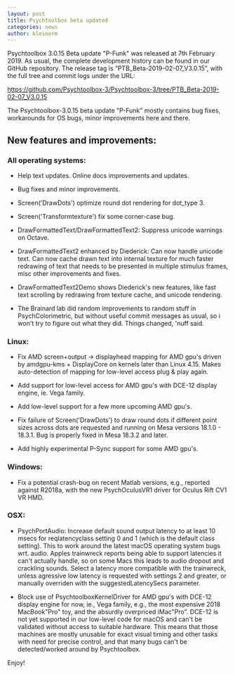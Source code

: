 ```yaml
---
layout: post
title: Psychtoolbox beta updated
categories: news
author: kleinerm
---
```


Psychtoolbox 3.0.15 Beta update "P-Funk" was released at 7th February 2019.
As usual, the complete development history can be found in our GitHub repository.
The release tag is “PTB_Beta-2019-02-07_V3.0.15”, with the full tree and commit logs under the URL:

<https://github.com/Psychtoolbox-3/Psychtoolbox-3/tree/PTB_Beta-2019-02-07_V3.0.15>

The Psychtoolbox-3.0.15 beta update "P-Funk" mostly contains bug fixes, workarounds for OS bugs, minor improvements here and there.

## New features and improvements:

### All operating systems:

* Help text updates. Online docs improvements and updates.

* Bug fixes and minor improvements.

* Screen('DrawDots') optimize round dot rendering for dot_type 3.

* Screen('Transformtexture') fix some corner-case bug.

* DrawFormattedText/DrawFormattedText2: Suppress unicode warnings on Octave.

* DrawFormattedText2 enhanced by Diederick: Can now handle unicode text. Can now cache drawn text into internal texture for much faster redrawing of text that needs to be presented in multiple stimulus frames, misc other improvements and fixes.

* DrawFormattedText2Demo shows Diederick's new features, like fast text scrolling by redrawing from texture cache, and unicode rendering.

* The Brainard lab did random improvements to random stuff in PsychColorimetric, but without useful commit messages as usual, so i won't try to figure out what they did. Things changed, 'nuff said.

### Linux:

* Fix AMD screen+output -> displayhead mapping for AMD gpu's driven by amdgpu-kms + DisplayCore on kernels later than Linux 4.15. Makes auto-detection of mapping for low-level access plug & play again.

* Add support for low-level access for AMD gpu's with DCE-12 display engine, ie. Vega family.

* Add low-level support for a few more upcoming AMD gpu's.

* Fix failure of Screen('DrawDots') to draw round dots if different point sizes across dots are requested and running on Mesa versions 18.1.0 - 18.3.1. Bug is properly fixed in Mesa 18.3.2 and later.

* Add highly experimental P-Sync support for some AMD gpu's.

### Windows:

* Fix a potential crash-bug on recent Matlab versions, e.g., reported against R2018a, with the new PsychOculusVR1 driver for Oculus Rift CV1 VR HMD.

### OSX:

* PsychPortAudio: Increase default sound output latency to at least 10 msecs for reqlatencyclass setting 0 and 1 (which is the default class setting). This to work around the latest macOS operating system bugs wrt. audio. Apples trainwreck reports being able to support latencies it can't actually handle, so on some Macs this leads to audio dropout and crackling sounds. Select a latency more compatible with the trainwreck, unless agressive low latency is requested with settings 2 and greater, or manually overriden with the suggestedLatencySecs parameter.

* Block use of PsychtoolboxKernelDriver for AMD gpu's with DCE-12 display engine for now, ie., Vega family, e.g., the most expensive 2018 MacBook"Pro" toy, and the absurdly overpriced iMac"Pro". DCE-12 is not yet supported in our low-level code for macOS and can't be validated without access to suitable hardware. This means that those machines are mostly unusable for exact visual timing and other tasks with need for precise control, and that many bugs can't be detected/worked around by Psychtoolbox.

Enjoy!
